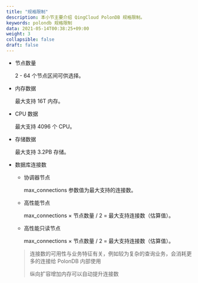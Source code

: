 ```yaml
---
title: "规格限制"
description: 本小节主要介绍 QingCloud PolonDB 规格限制。 
keywords: polondb 规格限制
data: 2021-05-14T00:38:25+09:00
weight: 3
collapsible: false
draft: false
---
```


* 节点数量

  2 - 64 个节点区间可供选择。

* 内存数据

  最大支持 16T 内存。

* CPU 数据

  最大支持 4096 个 CPU。

* 存储数据

  最大支持 3.2PB 存储。

* 数据库连接数

  - 协调器节点

     max_connections 参数值为最大支持的连接数。

  - 高性能节点

     max_connections × 节点数量 / 2 = 最大支持连接数（估算值）。
  
  - 高性能只读节点

     max_connections × 节点数量 / 2 = 最大支持连接数（估算值）。
  
  > 连接数的可用性与业务特征有关，例如较为复杂的查询业务，会消耗更多的连接给 PolonDB 内部使用
  >
  > 纵向扩容增加内存可以自动提升连接数



